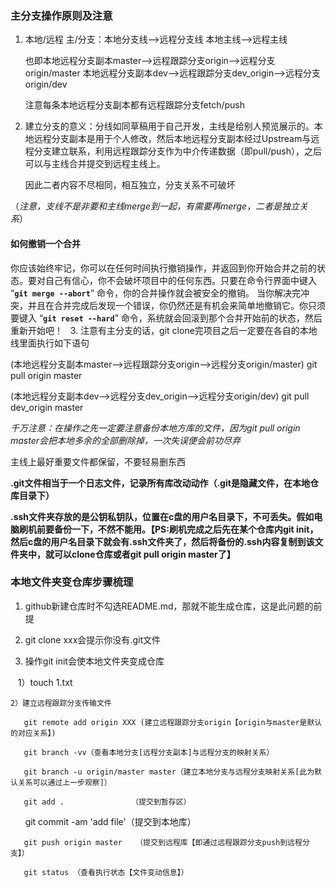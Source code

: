 ### 主分支操作原则及注意

1. 本地/远程 主/分支：本地分支线——>远程分支线 本地主线——>远程主线  

   也即本地远程分支副本master——>远程跟踪分支origin——>远程分支origin/master 本地远程分支副本dev——>远程跟踪分支dev_origin——>远程分支origin/dev
   
   注意每条本地远程分支副本都有远程跟踪分支fetch/push
   
2. 建立分支的意义：分线如同草稿用于自己开发，主线是给别人预览展示的。本地远程分支副本是用于个人修改，然后本地远程分支副本经过Upstream与远程分支建立联系，利用远程跟踪分支作为中介传递数据（即pull/push），之后可以与主线合并提交到远程主线上。

   因此二者内容不尽相同，相互独立，分支关系不可破坏
   
  （*注意，支线不是非要和主线merge到一起，有需要再merge，二者是独立关系*）
  
   #### 如何撤销一个合并
   你应该始终牢记，你可以在任何时间执行撤销操作，并返回到你开始合并之前的状态。要对自己有信心，你不会破坏项目中的任何东西。只要在命令行界面中键入 “**````git merge --abort````**” 命令，你的合并操作就会被安全的撤销。
   当你解决完冲突，并且在合并完成后发现一个错误，你仍然还是有机会来简单地撤销它。你只须要键入 “**````git reset --hard````**” 命令，系统就会回滚到那个合并开始前的状态，然后重新开始吧！
   
3. 注意有主分支的话，git clone完项目之后一定要在各自的本地线里面执行如下语句

   (本地远程分支副本master——>远程跟踪分支origin——>远程分支origin/master)
   git pull origin master
   
   (本地远程分支副本dev——>远程分支dev_origin——>远程分支origin/dev)
   git pull dev_origin master
   
 *千万注意：在操作之先一定要注意备份本地方库的文件，因为git pull origin master会把本地多余的全部删除掉，一次失误便会前功尽弃* 
 
 主线上最好重要文件都保留，不要轻易删东西
 
 **.git文件相当于一个日志文件，记录所有库改动动作（.git是隐藏文件，在本地仓库目录下）**
 
 **.ssh文件夹存放的是公钥私钥队，位置在c盘的用户名目录下，不可丢失。假如电脑刷机前要备份一下，不然不能用。【PS:刷机完成之后先在某个仓库内git init，然后c盘的用户名目录下就会有.ssh文件夹了，然后将备份的.ssh内容复制到该文件夹中，就可以clone仓库或者git pull origin master了】**
 
 ### 本地文件夹变仓库步骤梳理
 
 1. github新建仓库时不勾选README.md，那就不能生成仓库，这是此问题的前提
 
 2. git clone xxx会提示你没有.git文件 
 
 3. 操作git init会使本地文件夹变成仓库
 
    1）touch 1.txt 
    
    2）建立远程跟踪分支传输文件
    
       git remote add origin XXX (建立远程跟踪分支origin【origin与master是默认的对应关系】)
       
       git branch -vv（查看本地分支[远程分支副本]与远程分支的映射关系）
       
       git branch -u origin/master master（建立本地分支与远程分支映射关系[此为默认关系可以通过上一步观察]）
       
       git add .               （提交到暂存区）
       
       git commit -am 'add file'（提交到本地库）
       
       git push origin master   （提交到远程库【即通过远程跟踪分支push到远程分支】）
       
       git status （查看执行状态【文件变动信息】）
